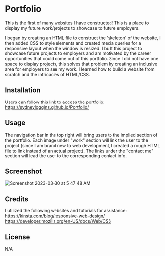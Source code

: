 # Portfolio

This is the first of many websites I have constructed! This is a place to display my future work/projects to showcase to future employers. 

I began by creating an HTML file to construct the 'skeleton' of the website, I then added CSS to style elements and created media queries for a responsive layout when the window is resized. 
I built this project to showcase future projects to employers and am motivated by the career opportunities that could come out of this portfolio. 
Since I did not have one space to display projects, this solves that problem by creating an inclusive area for employers to see my work. 
I learned how to build a website from scratch and the intricacies of HTML/CSS. 


## Installation

Users can follow this link to access the portfolio: https://sydneyloggins.github.io/Portfolio/


## Usage
The navigation bar in the top right will bring users to the implied section of the portfolio. Each image under "work" section will link the user to the project (since I am brand new to web development, I created a rough HTML file to link instead of an actual project).
The links under the "contact me" section will lead the user to the corresponding contact info. 

## Screenshot 
![Screenshot 2023-03-30 at 5 47 48 AM](https://user-images.githubusercontent.com/125998308/228813628-3f05d212-caa8-45f5-bc7f-ab6468814e47.png)

## Credits
I utilized the following websites and tutorials for assistance: 
https://kinsta.com/blog/responsive-web-design/
https://developer.mozilla.org/en-US/docs/Web/CSS

## License
N/A
